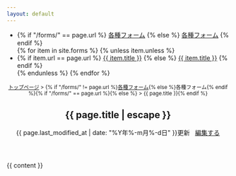 ```yaml
---
layout: default
---
```

<main class="container">
<div class="doc-container">
    <div class="doc-menu">
        <ul>
    <li class="category">
    {% if "/forms/" == page.url %}
        <a href="/forms/" class="active">各種フォーム</a>
    {% else %}
        <a href="/forms/">各種フォーム</a>
    {% endif %}
    </li>
        {% for item in site.forms %}
        {% unless item.unless %}
            <li>
            {% if item.url == page.url %}
                <a href="{{ item.url | relative_url }}" class="active doc-link">{{ item.title }}</a>
            {% else %}
                <a href="{{ item.url | relative_url }}" class="doc-link">{{ item.title }}</a>
            {% endif %}
            </li>
        {% endunless %}
        {% endfor %}
        </ul>
    </div>
    <article class="documentation">
        <header class="doc-header">
<small><a href="{{ site.url }}">トップページ</a>&nbsp;&gt;&nbsp;{% if "/forms/" != page.url %}<a href="/forms/">各種フォーム</a>{% else %}各種フォーム{% endif %}{% if "/forms/" == page.url %}{% else %}&nbsp;&gt;&nbsp;{{ page.title }}{% endif %}</small>
            <h1>{{ page.title | escape }}</h1>
<p class="meta">
{{ page.last_modified_at | date: "%Y年%-m月%-d日" }}更新
&nbsp;
<i class="fa-pencil"></i>
<a href="https://github.com/{{ site.repository }}/blob/master/{{ page.path }}">編集する</a>
</p>
        </header>
            {{ content }}
    </article>
</div>
<div id="back-to-top">
    <i class="fa-angle-up"></i>
</div>
</main>
